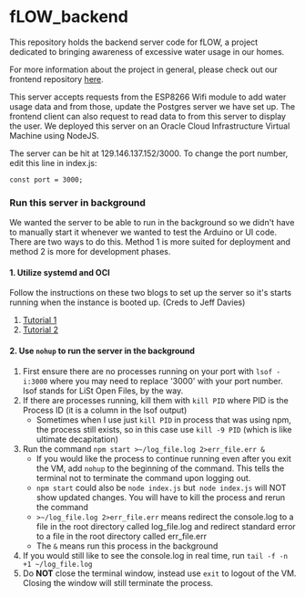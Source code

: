 # fLOW_backend

This repository holds the backend server code for fLOW, a project dedicated to bringing awareness of excessive water usage in our homes.

For more information about the project in general, please check out our frontend repository [here](https://github.com/allisonchen23/fLOW_frontend).

This server accepts requests from the ESP8266 Wifi module to add water usage data and from those, update the Postgres server we have set up. The frontend client can also request to read data to from this server to display the user. We deployed this server on an Oracle Cloud Infrastructure Virtual Machine using NodeJS.

The server can be hit at 129.146.137.152/3000. To change the port number, edit this line in index.js:

`const port = 3000;`

### Run this server in background

We wanted the server to be able to run in the background so we didn't have to manually start it whenever we wanted to test the Arduino or UI code. There are two ways to do this. Method 1 is more suited for deployment and method 2 is more for development phases.

#### 1. Utilize systemd and OCI

Follow the instructions on these two blogs to set up the server so it's starts running when the instance is booted up. (Creds to Jeff Davies)
1. [Tutorial 1](https://medium.com/oracledevs/getting-started-with-oracle-cloud-infrastructure-6b048dad480c)
2. [Tutorial 2](https://medium.com/oracledevs/automatically-starting-your-web-server-2b7b793dfcb4)

#### 2. Use `nohup` to run the server in the background

1. First ensure there are no processes running on your port with `lsof -i:3000` where you may need to replace '3000' with your port number. lsof stands for LiSt Open Files, by the way. 
2. If there are processes running, kill them with `kill PID` where PID is the Process ID (it is a column in the lsof output)
    * Sometimes when I use just `kill PID` in process that was using npm, the process still exists, so in this case use `kill -9 PID` (which is like ultimate decapitation)
3. Run the command `npm start >~/log_file.log 2>err_file.err &`
    * If you would like the process to continue running even after you exit the VM, add `nohup` to the beginning of the command. This tells the terminal not to terminate the command upon logging out.
    * `npm start` could also be `node index.js` but` node index.js` will NOT show updated changes. You will have to kill the process and rerun the command
    * `>~/log_file.log 2>err_file.err` means redirect the console.log to a file in the root directory called log_file.log and redirect standard error to a file in the root directory called err_file.err
    * The `&` means run this process in the background
4. If you would still like to see the console.log in real time, run `tail -f -n +1 ~/log_file.log`
5. Do **NOT** close the terminal window, instead use `exit` to logout of the VM. Closing the window will still terminate the process.
